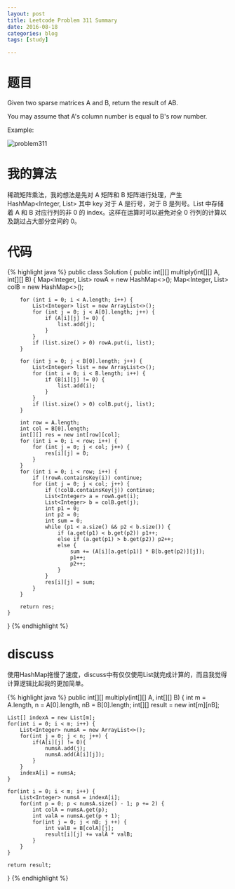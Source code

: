 ```yaml
---
layout: post
title: Leetcode Problem 311 Summary
date: 2016-08-18
categories: blog
tags: [study]

---
```


# 题目

Given two sparse matrices A and B, return the result of AB.

You may assume that A's column number is equal to B's row number.

Example:

![problem311](lisencn11.github.io/img/problem311.png)

# 我的算法

稀疏矩阵乘法，我的想法是先对 A 矩阵和 B 矩阵进行处理，产生 HashMap<Integer, List<Integer>> 其中 key 对于 A 是行号，对于 B 是列号。List 中存储着 A 和 B 对应行列的非 0 的 index。这样在运算时可以避免对全 0 行列的计算以及跳过占大部分空间的 0。

# 代码

{% highlight java %}
public class Solution {
    public int[][] multiply(int[][] A, int[][] B) {
        Map<Integer, List<Integer>> rowA = new HashMap<>();
        Map<Integer, List<Integer>> colB = new HashMap<>();
        
        for (int i = 0; i < A.length; i++) {
            List<Integer> list = new ArrayList<>();
            for (int j = 0; j < A[0].length; j++) {
                if (A[i][j] != 0) {
                    list.add(j);
                }
            }
            if (list.size() > 0) rowA.put(i, list);
        }
        
        for (int j = 0; j < B[0].length; j++) {
            List<Integer> list = new ArrayList<>();
            for (int i = 0; i < B.length; i++) {
                if (B[i][j] != 0) {
                    list.add(i);
                }
            }
            if (list.size() > 0) colB.put(j, list);
        }
        
        int row = A.length;
        int col = B[0].length;
        int[][] res = new int[row][col];
        for (int i = 0; i < row; i++) {
            for (int j = 0; j < col; j++) {
                res[i][j] = 0;
            }
        }
        for (int i = 0; i < row; i++) {
            if (!rowA.containsKey(i)) continue;
            for (int j = 0; j < col; j++) {
                if (!colB.containsKey(j)) continue;
                List<Integer> a = rowA.get(i);
                List<Integer> b = colB.get(j);
                int p1 = 0;
                int p2 = 0;
                int sum = 0;
                while (p1 < a.size() && p2 < b.size()) {
                    if (a.get(p1) < b.get(p2)) p1++;
                    else if (a.get(p1) > b.get(p2)) p2++;
                    else {
                        sum += (A[i][a.get(p1)] * B[b.get(p2)][j]);
                        p1++;
                        p2++;
                    }
                }
                res[i][j] = sum;
            }
        }
        
        return res;
    }
}
{% endhighlight %}

# discuss

使用HashMap拖慢了速度，discuss中有仅仅使用List就完成计算的，而且我觉得计算逻辑比起我的更加简单。

{% highlight java %}
public int[][] multiply(int[][] A, int[][] B) {
    int m = A.length, n = A[0].length, nB = B[0].length;
    int[][] result = new int[m][nB];

    List[] indexA = new List[m];
    for(int i = 0; i < m; i++) {
        List<Integer> numsA = new ArrayList<>();
        for(int j = 0; j < n; j++) {
            if(A[i][j] != 0){
                numsA.add(j); 
                numsA.add(A[i][j]);
            }
        }
        indexA[i] = numsA;
    }

    for(int i = 0; i < m; i++) {
        List<Integer> numsA = indexA[i];
        for(int p = 0; p < numsA.size() - 1; p += 2) {
            int colA = numsA.get(p);
            int valA = numsA.get(p + 1);
            for(int j = 0; j < nB; j ++) {
                int valB = B[colA][j];
                result[i][j] += valA * valB;
            }
        }
    }

    return result;   
}
{% endhighlight %}